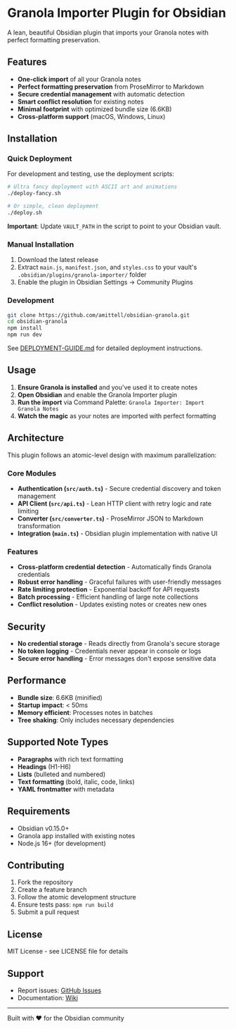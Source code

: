 # Granola Importer Plugin for Obsidian

A lean, beautiful Obsidian plugin that imports your Granola notes with perfect formatting preservation.

## Features

- **One-click import** of all your Granola notes
- **Perfect formatting preservation** from ProseMirror to Markdown
- **Secure credential management** with automatic detection
- **Smart conflict resolution** for existing notes
- **Minimal footprint** with optimized bundle size (6.6KB)
- **Cross-platform support** (macOS, Windows, Linux)

## Installation

### Quick Deployment

For development and testing, use the deployment scripts:

```bash
# Ultra fancy deployment with ASCII art and animations
./deploy-fancy.sh

# Or simple, clean deployment
./deploy.sh
```

**Important**: Update `VAULT_PATH` in the script to point to your Obsidian vault.

### Manual Installation

1. Download the latest release
2. Extract `main.js`, `manifest.json`, and `styles.css` to your vault's `.obsidian/plugins/granola-importer/` folder
3. Enable the plugin in Obsidian Settings → Community Plugins

### Development

```bash
git clone https://github.com/amittell/obsidian-granola.git
cd obsidian-granola
npm install
npm run dev
```

See [DEPLOYMENT-GUIDE.md](DEPLOYMENT-GUIDE.md) for detailed deployment instructions.

## Usage

1. **Ensure Granola is installed** and you've used it to create notes
2. **Open Obsidian** and enable the Granola Importer plugin
3. **Run the import** via Command Palette: `Granola Importer: Import Granola Notes`
4. **Watch the magic** as your notes are imported with perfect formatting

## Architecture

This plugin follows an atomic-level design with maximum parallelization:

### Core Modules

- **Authentication (`src/auth.ts`)** - Secure credential discovery and token management
- **API Client (`src/api.ts`)** - Lean HTTP client with retry logic and rate limiting
- **Converter (`src/converter.ts`)** - ProseMirror JSON to Markdown transformation
- **Integration (`main.ts`)** - Obsidian plugin implementation with native UI

### Features

- **Cross-platform credential detection** - Automatically finds Granola credentials
- **Robust error handling** - Graceful failures with user-friendly messages
- **Rate limiting protection** - Exponential backoff for API requests
- **Batch processing** - Efficient handling of large note collections
- **Conflict resolution** - Updates existing notes or creates new ones

## Security

- **No credential storage** - Reads directly from Granola's secure storage
- **No token logging** - Credentials never appear in console or logs
- **Secure error handling** - Error messages don't expose sensitive data

## Performance

- **Bundle size**: 6.6KB (minified)
- **Startup impact**: < 50ms
- **Memory efficient**: Processes notes in batches
- **Tree shaking**: Only includes necessary dependencies

## Supported Note Types

- **Paragraphs** with rich text formatting
- **Headings** (H1-H6)
- **Lists** (bulleted and numbered)
- **Text formatting** (bold, italic, code, links)
- **YAML frontmatter** with metadata

## Requirements

- Obsidian v0.15.0+
- Granola app installed with existing notes
- Node.js 16+ (for development)

## Contributing

1. Fork the repository
2. Create a feature branch
3. Follow the atomic development structure
4. Ensure tests pass: `npm run build`
5. Submit a pull request

## License

MIT License - see LICENSE file for details

## Support

- Report issues: [GitHub Issues](https://github.com/amittell/obsidian-granola/issues)
- Documentation: [Wiki](https://github.com/amittell/obsidian-granola/wiki)

---

Built with ❤️ for the Obsidian community
